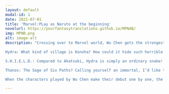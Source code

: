 ```yaml
---
layout: default
modal-id: 1
date: 2021-07-01
title: 'Marvel:PLay as Naruto at the beginning'
novelurl: https://yourfantasytranslations.github.io/MPNAB/
img: MPNB.png
alt: image-alt
description: "Crossing over to Marvel world, Wu Chen gets the strongest acting system. The more he plays like the original character, the stronger his power. The Fourth Hokage, Six Paths of Pain, Uchiha Madara, Sage of the Six Paths….

Hydra: What kind of village is Konoha? How could it hide such horrible power!

S.H.I.E.L.D.: Compared to Akatsuki, Hydra is simply an ordinary snake!

Thanos: The Sage of Six Paths? Calling yourself an immortal, I’d like to see how strong you are!

When the characters played by Wu Chen make their debut one by one, the people of this world suddenly found out the ‘truth’ of this world……"

---
```

